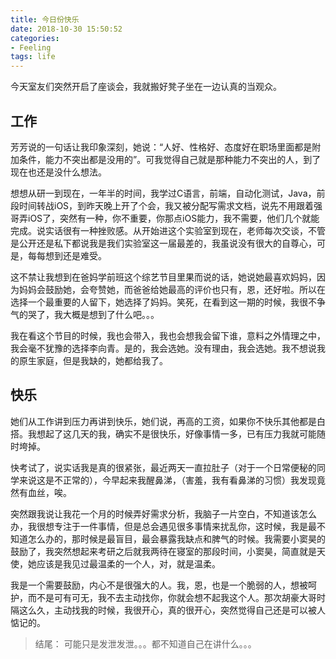 ```yaml
---
title: 今日份快乐
date: 2018-10-30 15:50:52
categories:
- Feeling
tags: life
---
```


今天室友们突然开启了座谈会，我就搬好凳子坐在一边认真的当观众。

## 工作
芳芳说的一句话让我印象深刻，她说：“人好、性格好、态度好在职场里面都是附加条件，能力不突出都是没用的”。可我觉得自己就是那种能力不突出的人，到了现在也还是没什么想法。

想想从研一到现在，一年半的时间，我学过C语言，前端，自动化测试，Java，前段时间转战iOS，到昨天晚上开了个会，我又被分配写需求文档，说先不用跟着强哥弄iOS了，突然有一种，你不重要，你那点iOS能力，我不需要，他们几个就能完成。说实话很有一种挫败感。从开始进这个实验室到现在，老师每次交谈，不管是公开还是私下都说我是我们实验室这一届最差的，我虽说没有很大的自尊心，可是，每每想到还是难受。

这不禁让我想到在爸妈学前班这个综艺节目里果而说的话，她说她最喜欢妈妈，因为妈妈会鼓励她，会夸赞她，而爸爸给她最高的评价也只有，恩，还好啦。所以在选择一个最重要的人留下，她选择了妈妈。笑死，在看到这一期的时候，我很不争气的哭了，我大概是想到了什么吧。。。

我在看这个节目的时候，我也会带入，我也会想我会留下谁，意料之外情理之中，我会毫不犹豫的选择李向青。是的，我会选她。没有理由，我会选她。我不想说我的原生家庭，但是我缺的，她都给我了。

## 快乐
她们从工作讲到压力再讲到快乐，她们说，再高的工资，如果你不快乐其他都是白搭。我想起了这几天的我，确实不是很快乐，好像事情一多，已有压力我就可能随时垮掉。

快考试了，说实话我是真的很紧张，最近两天一直拉肚子（对于一个日常便秘的同学来说这是不正常的），今早起来我醒鼻涕，（害羞，我有看鼻涕的习惯）我发现竟然有血丝，唉。

突然跟我说让我花一个月的时候弄好需求分析，我脑子一片空白，不知道该怎么办，我很想专注于一件事情，但是总会遇见很多事情来扰乱你，这时候，我是最不知道怎么办的，那时候是最盲目，最会暴露我缺点和脾气的时候。我需要小窦昊的鼓励了，我突然想起来考研之后就我两待在寝室的那段时间，小窦昊，简直就是天使，她应该是我见过最温柔的一个人，对，就是温柔。

我是一个需要鼓励，内心不是很强大的人。我，恩，也是一个脆弱的人，想被呵护，而不是可有可无，我不去主动找你，你就会想不起我这个人。那次胡豪大哥时隔这么久，主动找我的时候，我很开心，真的很开心，突然觉得自己还是可以被人惦记的。

> 结尾：
> 可能只是发泄发泄。。。都不知道自己在讲什么。。。